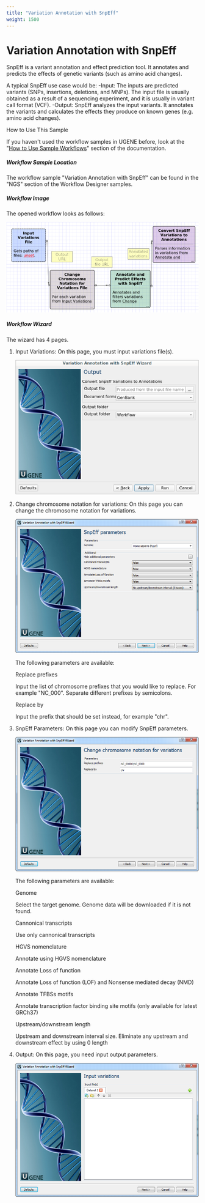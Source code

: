 ```yaml
---
title: "Variation Annotation with SnpEff"
weight: 1500
---
```



# Variation Annotation with SnpEff

SnpEff is a variant annotation and effect prediction tool. It annotates and predicts the effects of genetic variants (such as amino acid changes).

A typical SnpEff use case would be:
\-Input: The inputs are predicted variants (SNPs, insertions, deletions, and MNPs). The input file is usually obtained as a result of a sequencing experiment, and it is usually in variant call format (VCF).
\-Output: SnpEff analyzes the input variants. It annotates the variants and calculates the effects they produce on known genes (e.g. amino acid changes).

How to Use This Sample

If you haven't used the workflow samples in UGENE before, look at the "[How to Use Sample Workflows](how-to-use-sample-workflows.md)" section of the documentation.

##### Workflow Sample Location

The workflow sample "Variation Annotation with SnpEff" can be found in the "NGS" section of the Workflow Designer samples.

##### Workflow Image

The opened workflow looks as follows:


![](/images/65930434/71958566.png)

##### Workflow Wizard

The wizard has 4 pages.

1.  Input Variations: On this page, you must input variations file(s).


    ![](/images/65930434/71958571.png)

2.  Change chromosome notation for variations: On this page you can change the chromosome notation for variations.


    ![](/images/65930434/65930436.png)

    The following parameters are available:

    Replace prefixes

    Input the list of chromosome prefixes that you would like to replace. For example "NC\_000". Separate different prefixes by semicolons.

    Replace by

    Input the prefix that should be set instead, for example "chr".

3.  SnpEff Parameters: On this page you can modify SnpEff parameters.


    ![](/images/65930434/65930437.png)

    The following parameters are available:

    Genome

    Select the target genome. Genome data will be downloaded if it is not found.

    Cannonical transcripts

    Use only cannonical transcripts

    HGVS nomenclature

    Annotate using HGVS nomenclature

    Annotate Loss of function

    Annotate Loss of function (LOF) and Nonsense mediated decay (NMD)



    Annotate TFBSs motifs

    Annotate transcription factor binding site motifs (only available for latest GRCh37)

    Upstream/downstream length

    Upstream and downstream interval size. Eliminate any upstream and downstream effect by using 0 length

4.  Output: On this page, you need input output parameters.


    ![](/images/65930434/65930438.png)
